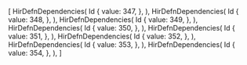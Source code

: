 [
    HirDefnDependencies(
        Id {
            value: 347,
        },
    ),
    HirDefnDependencies(
        Id {
            value: 348,
        },
    ),
    HirDefnDependencies(
        Id {
            value: 349,
        },
    ),
    HirDefnDependencies(
        Id {
            value: 350,
        },
    ),
    HirDefnDependencies(
        Id {
            value: 351,
        },
    ),
    HirDefnDependencies(
        Id {
            value: 352,
        },
    ),
    HirDefnDependencies(
        Id {
            value: 353,
        },
    ),
    HirDefnDependencies(
        Id {
            value: 354,
        },
    ),
]